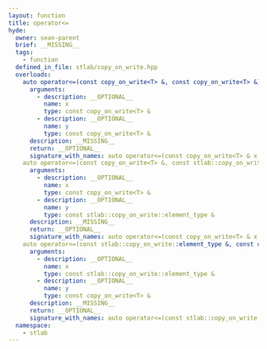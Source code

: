 ```yaml
---
layout: function
title: operator<=
hyde:
  owner: sean-parent
  brief: __MISSING__
  tags:
    - function
  defined_in_file: stlab/copy_on_write.hpp
  overloads:
    auto operator<=(const copy_on_write<T> &, const copy_on_write<T> &) -> bool:
      arguments:
        - description: __OPTIONAL__
          name: x
          type: const copy_on_write<T> &
        - description: __OPTIONAL__
          name: y
          type: const copy_on_write<T> &
      description: __MISSING__
      return: __OPTIONAL__
      signature_with_names: auto operator<=(const copy_on_write<T> & x, const copy_on_write<T> & y) -> bool
    auto operator<=(const copy_on_write<T> &, const stlab::copy_on_write::element_type &) -> bool:
      arguments:
        - description: __OPTIONAL__
          name: x
          type: const copy_on_write<T> &
        - description: __OPTIONAL__
          name: y
          type: const stlab::copy_on_write::element_type &
      description: __MISSING__
      return: __OPTIONAL__
      signature_with_names: auto operator<=(const copy_on_write<T> & x, const stlab::copy_on_write::element_type & y) -> bool
    auto operator<=(const stlab::copy_on_write::element_type &, const copy_on_write<T> &) -> bool:
      arguments:
        - description: __OPTIONAL__
          name: x
          type: const stlab::copy_on_write::element_type &
        - description: __OPTIONAL__
          name: y
          type: const copy_on_write<T> &
      description: __MISSING__
      return: __OPTIONAL__
      signature_with_names: auto operator<=(const stlab::copy_on_write::element_type & x, const copy_on_write<T> & y) -> bool
  namespace:
    - stlab
---
```

